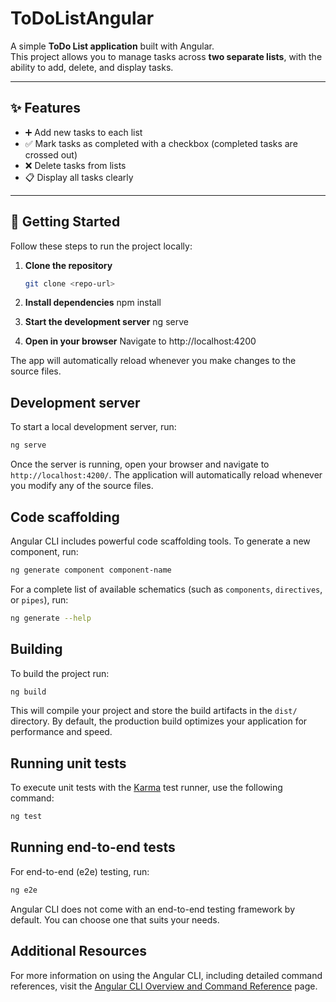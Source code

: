 # ToDoListAngular

A simple **ToDo List application** built with Angular.  
This project allows you to manage tasks across **two separate lists**, with the ability to add, delete, and display tasks.

---

## ✨ Features

- ➕ Add new tasks to each list
- ✅ Mark tasks as completed with a checkbox (completed tasks are crossed out)
- ❌ Delete tasks from lists
- 📋 Display all tasks clearly

---

## 🚀 Getting Started

Follow these steps to run the project locally:

1. **Clone the repository**

   ```bash
   git clone <repo-url>
   ```

2. **Install dependencies**
   npm install

3. **Start the development server**
   ng serve

4. **Open in your browser**
   Navigate to http://localhost:4200

The app will automatically reload whenever you make changes to the source files.

## Development server

To start a local development server, run:

```bash
ng serve
```

Once the server is running, open your browser and navigate to `http://localhost:4200/`. The application will automatically reload whenever you modify any of the source files.

## Code scaffolding

Angular CLI includes powerful code scaffolding tools. To generate a new component, run:

```bash
ng generate component component-name
```

For a complete list of available schematics (such as `components`, `directives`, or `pipes`), run:

```bash
ng generate --help
```

## Building

To build the project run:

```bash
ng build
```

This will compile your project and store the build artifacts in the `dist/` directory. By default, the production build optimizes your application for performance and speed.

## Running unit tests

To execute unit tests with the [Karma](https://karma-runner.github.io) test runner, use the following command:

```bash
ng test
```

## Running end-to-end tests

For end-to-end (e2e) testing, run:

```bash
ng e2e
```

Angular CLI does not come with an end-to-end testing framework by default. You can choose one that suits your needs.

## Additional Resources

For more information on using the Angular CLI, including detailed command references, visit the [Angular CLI Overview and Command Reference](https://angular.dev/tools/cli) page.
